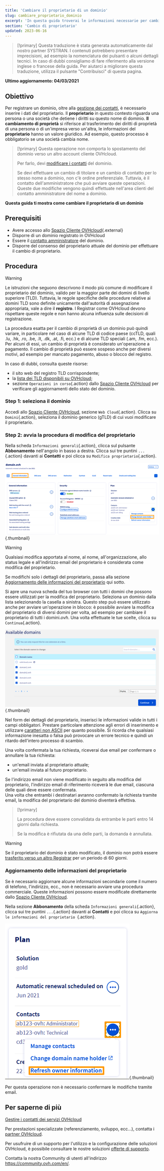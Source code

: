 ```yaml
---
title: 'Cambiare il proprietario di un dominio'
slug: cambiare_proprietario_dominio
excerpt: 'In questa guida troverai le informazioni necessarie per cambiare il proprietario di un dominio'
section: 'Cambio di proprietario'
updated: 2023-06-16
---
```


> [!primary]
> Questa traduzione è stata generata automaticamente dal nostro partner SYSTRAN. I contenuti potrebbero presentare imprecisioni, ad esempio la nomenclatura dei pulsanti o alcuni dettagli tecnici. In caso di dubbi consigliamo di fare riferimento alla versione inglese o francese della guida. Per aiutarci a migliorare questa traduzione, utilizza il pulsante "Contribuisci" di questa pagina.
>

**Ultimo aggiornamento: 04/03/2021**

## Obiettivo

Per registrare un dominio, oltre alla [gestione dei contatti](/pages/account/customer/managing_contacts), è necessario inserire i dati del proprietario. Il **proprietario** in questo contesto riguarda una persona o una società che detiene i diritti su questo nome di dominio. **Il cambiamento di proprietà** si riferisce al trasferimento dei diritti di proprietà di una persona o di un'impresa verso un'altra, le informazioni del **proprietario** hanno un valore giuridico. Ad esempio, questo processo è obbligatorio se una società cambia nome.

> [!primary]
>Questa operazione non comporta lo spostamento del dominio verso un altro account cliente OVHcloud.
>
>Per farlo, devi [modificare i contatti](/pages/account/customer/managing_contacts) del dominio.
>
> Se devi effettuare un cambio di titolare e un cambio di contatto per lo stesso nome a dominio, non c'è ordine preferenziale. Tuttavia, è il contatto dell'amministratore che può avviare queste operazioni. Queste due modifiche vengono quindi effettuate nell'area clienti del contatto amministratore del nome a dominio.

**Questa guida ti mostra come cambiare il proprietario di un dominio**

## Prerequisiti

- Avere accesso allo [Spazio Cliente OVHcloud](https://www.ovh.com/auth/?action=gotomanager&from=https://www.ovh.it/&ovhSubsidiary=it){.external}
- Disporre di un dominio registrato in OVHcloud
- Essere il [contatto amministratore](/pages/account/customer/managing_contacts) del dominio.
- Disporre del consenso del proprietario attuale del dominio per effettuare il cambio di proprietario.

## Procedura

> [!warning]
>
> Le istruzioni che seguono descrivono il modo più comune di modificare il proprietario del dominio, valido per la maggior parte dei domini di livello superiore (TLD). Tuttavia, le regole specifiche delle procedure relative ai domini TLD sono definite unicamente dall'autorità di assegnazione appropriata, vale a dire il **registro**. I Registrar come OVHcloud devono rispettare queste regole e non hanno alcuna influenza sulle decisioni di registrazione.
>
> La procedura esatta per il cambio di proprietà di un dominio può quindi variare, in particolare nel caso di alcune TLD di codice paese (ccTLD, quali .lu, .hk, .ro, .be, .lt, .dk, .at, .fi, ecc.) e di alcune TLD speciali (.am, .fm, ecc.). Per alcuni di essi, un cambio di proprietà è considerato un'operazione a pagamento. Il cambio di proprietà può essere sospeso anche per diversi motivi, ad esempio per mancato pagamento, abuso o blocco del registro.
>
> In caso di dubbi, consulta queste risorse:
>
> - il sito web del registro TLD corrispondente;
> - la [lista dei TLD disponibili su OVHcloud](https://www.ovhcloud.com/it/domains/tld/);
> - sezione `Operazioni in corso`{.action} dallo [Spazio Cliente OVHcloud](https://www.ovh.com/auth/?action=gotomanager&from=https://www.ovh.it/&ovhSubsidiary=it) per verificare gli aggiornamenti dello stato del dominio.
>

### Step 1: seleziona il dominio

Accedi allo [Spazio Cliente OVHcloud](https://www.ovh.com/auth/?action=gotomanager&from=https://www.ovh.it/&ovhSubsidiary=it), sezione `Web Cloud`{.action}. Clicca su `Domini`{.action}, seleziona il dominio generico (gTLD) di cui vuoi modificare il proprietario.

### Step 2: avvia la procedura di modifica del proprietario

Nella scheda `Informazioni generali`{.action}, clicca sul pulsante **Abbonamento** nell'angolo in basso a destra. Clicca sui tre puntini `...`{.action} davanti ai **Contatti** e poi clicca su `Modifica proprietario`{.action}.

![modifica del proprietario](images/3652-2.png){.thumbnail}

> [!warning]
>
> Qualsiasi modifica apportata al nome, al nome, all'organizzazione, allo status legale e all'indirizzo email del proprietario è considerata come modifica del proprietario.
>
> Se modifichi solo i dettagli del proprietario, passa alla sezione [Aggiornamento delle informazioni del proprietario](#updateownerinformation) qui sotto.
>

Si apre una nuova scheda del tuo browser con tutti i domini che possono essere utilizzati per la modifica del proprietario. Seleziona un dominio dalla lista selezionando la casella a sinistra. Questo step può essere utilizzato anche per avviare un'operazione in blocco: è possibile avviare la modifica del proprietario di diversi domini per volta, ad esempio per cambiare il proprietario di tutti i domini.*ovh*. Una volta effettuate le tue scelte, clicca su `Continua`{.action}.

![modifica del proprietario](images/3657.PNG){.thumbnail}

Nel form dei dettagli del proprietario, inserisci le informazioni valide in tutti i campi obbligatori. Prestare particolare attenzione agli errori di inserimento e utilizzare [caratteri non ASCII](http://facweb.cs.depaul.edu/sjost/it212/documents/ascii-pr.htm) per quanto possibile. Si ricorda che qualsiasi informazione inesatta o falsa può provocare un errore tecnico e quindi un ritardo dell'intero processo di scambio.

Una volta confermata la tua richiesta, riceverai due email per confermare o annullare la tua richiesta:

- un'email inviata al proprietario attuale;
- un'email inviata al futuro proprietario.

Se l'indirizzo email non viene modificato in seguito alla modifica del proprietario, l'indirizzo email di riferimento riceverà le due email, ciascuna delle quali deve essere confermata.
<br>Una volta che entrambi i destinatari avranno confermato la richiesta tramite email, la modifica del proprietario del dominio diventerà effettiva.

> [!primary]
>
> La procedura deve essere convalidata da entrambe le parti entro 14 giorni dalla richiesta.
>
> Se la modifica è rifiutata da una delle parti, la domanda è annullata.

> [!warning]
>
> Se il proprietario del dominio è stato modificato, il dominio non potrà essere [trasferito verso un altro Registrar](../trasferisci_in_uscita_un_dominio_generico_o_geografico) per un periodo di 60 giorni.

### Aggiornamento delle informazioni del proprietario <a name="updateownerinformation"></a>

Se è necessario aggiornare alcune informazioni secondarie come il numero di telefono, l'indirizzo, ecc., non è necessario avviare una procedura commerciale. Queste informazioni possono essere modificate direttamente dallo [Spazio Cliente OVHcloud](https://www.ovh.com/auth/?action=gotomanager&from=https://www.ovh.it/&ovhSubsidiary=it).

Nella sezione **Abbonamento** della scheda `Informazioni generali`{.action}, clicca sui tre puntini `...`{.action} davanti ai **Contatti** e poi clicca su `Aggiorna le informazioni del proprietario `{.action}.

![modifica del proprietario](images/3658.png){.thumbnail}

Per questa operazione non è necessario confermare le modifiche tramite email.

## Per saperne di più

[Gestire i contatti dei servizi OVHcloud](/pages/account/customer/managing_contacts)

Per prestazioni specializzate (referenziamento, sviluppo, ecc...), contatta i [partner OVHcloud](https://partner.ovhcloud.com/it/directory/).

Per usufruire di un supporto per l'utilizzo e la configurazione delle soluzioni OVHcloud, è possibile consultare le nostre soluzioni [offerte di supporto](https://www.ovhcloud.com/it/support-levels/).

Contatta la nostra Community di utenti all'indirizzo <https://community.ovh.com/en/>.

